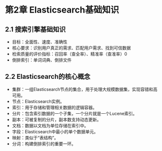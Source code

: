 # 第2章 Elasticsearch基础知识

## 2.1 搜索引擎基础知识

- 目标：全面性、速度、准确性
- 核心要求：识别用户真正的需求、匹配用户需求、找到可信数据
- 检索质量的评价指标：召回率（查全率）、精准率（查准率）0
- 倒排索引：单词词典、倒排文件

## 2.2 Elasticsearch的核心概念

- 集群：一组Elasticsearch节点的集合，用于处理大规模数据集，实现容错和高可用。
- 节点：Elasticsearch实例。
- 索引：用于存储和管理相关数据的逻辑容器。
- 分片：包含索引数据的一个子集，一个分片就是一个Lucene索引。
- 副本：可被复制的分片，副本数支持动态更新。
- 文档：数据以文档为单位存储在索引中。
- 字段：Elasticsearch中最小的单个数据单元。
- 映射：类似于“表结构”。
- 分词：构建倒排索引的重要一环。